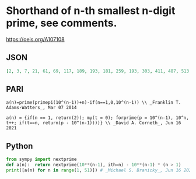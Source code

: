 # Shorthand of n\-th smallest n\-digit prime, see comments\.
https://oeis.org/A107108
## JSON
```JSON
[2, 3, 7, 21, 61, 69, 117, 189, 193, 181, 259, 193, 303, 411, 487, 513, 931, 591, 861, 667, 801, 1081, 711, 1027, 1321, 1753, 1581, 2109, 1527, 1951, 2613, 2053, 2533, 3171, 2653, 3073, 2769, 2899, 3201, 3133, 4089, 2859, 4447, 5367, 3819, 4923, 5251, 5109, 5127, 6721]
```
## PARI
```PARI
a(n)=prime(primepi(10^(n-1))+n)-if(n==1,0,10^(n-1)) \\ _Franklin T. Adams-Watters_, Mar 07 2014
```
```PARI
a(n) = {if(n == 1, return(2)); my(t = 0); forprime(p = 10^(n-1), 10^n, t++; if(t==n, return(p - 10^(n-1))))} \\ _David A. Corneth_, Jun 16 2021
```
## Python
```Python
from sympy import nextprime
def a(n):  return nextprime(10**(n-1), ith=n) - 10**(n-1) * (n > 1)
print([a(n) for n in range(1, 51)]) # _Michael S. Branicky_, Jun 16 2021
```

